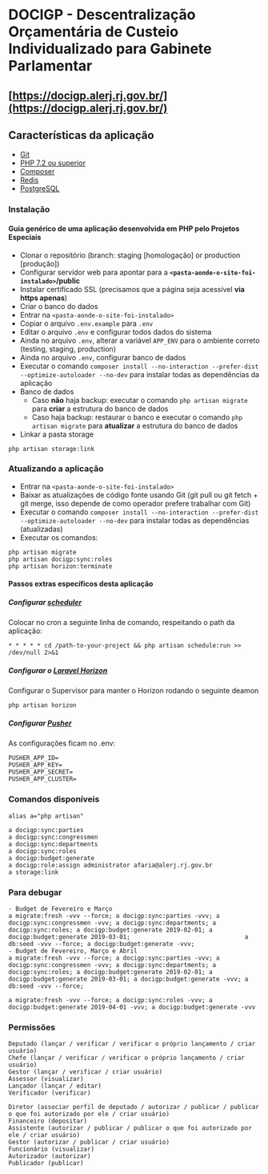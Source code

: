 # DOCIGP - Descentralização Orçamentária de Custeio Individualizado para Gabinete Parlamentar 

## [https://docigp.alerj.rj.gov.br/](https://docigp.alerj.rj.gov.br/)

## Características da aplicação

- [Git](https://git-scm.com/docs/user-manual.html)
- [PHP 7.2 ou superior](http://php.net/)
- [Composer](https://getcomposer.org/)
- [Redis](https://redis.io/topics/quickstart)
- [PostgreSQL](https://www.postgresql.org/)

### Instalação 

#### Guia genérico de uma aplicação desenvolvida em PHP pelo Projetos Especiais

- Clonar o repositório (branch: staging [homologação] or production [produção])
- Configurar servidor web para apontar para a **`<pasta-aonde-o-site-foi-instalado>`/public**
- Instalar certificado SSL (precisamos que a página seja acessível **via https apenas**)
- Criar o banco do dados
- Entrar na `<pasta-aonde-o-site-foi-instalado>`
- Copiar o arquivo `.env.example` para `.env`
- Editar o arquivo `.env` e configurar todos dados do sistema
- Ainda no arquivo `.env`, alterar a variável `APP_ENV` para o ambiente correto (testing, staging, production)
- Ainda no arquivo `.env`, configurar banco de dados
- Executar o comando `composer install --no-interaction --prefer-dist --optimize-autoloader --no-dev` para instalar todas as dependências da aplicação
- Banco de dados
    - Caso **não** haja backup: executar o comando `php artisan migrate` para **criar** a estrutura do banco de dados
    - Caso haja backup: restaurar o banco e executar o comando `php artisan migrate` para **atualizar** a estrutura do banco de dados
- Linkar a pasta storage
```
php artisan storage:link
```

### Atualizando a aplicação

- Entrar na `<pasta-aonde-o-site-foi-instalado>`
- Baixar as atualizações de código fonte usando Git (git pull ou git fetch + git merge, isso depende de como operador prefere trabalhar com Git)
- Executar o comando `composer install --no-interaction --prefer-dist --optimize-autoloader --no-dev` para instalar todas as dependências (atualizadas)
- Executar os comandos:
```
php artisan migrate
php artisan docigp:sync:roles
php artisan horizon:terminate
```

#### Passos extras específicos desta aplicação

##### Configurar [scheduler](https://laravel.com/docs/5.8/scheduling)
Colocar no cron a seguinte linha de comando, respeitando o path da aplicação:
```
* * * * * cd /path-to-your-project && php artisan schedule:run >> /dev/null 2>&1
```

##### Configurar o [Laravel Horizon](https://laravel.com/docs/5.8/horizon)
Configurar o Supervisor para manter o Horizon rodando o seguinte deamon
```
php artisan horizon
```

##### Configurar [Pusher](https://pusher.com/)
As configurações ficam no .env:

```
PUSHER_APP_ID=
PUSHER_APP_KEY=
PUSHER_APP_SECRET=
PUSHER_APP_CLUSTER=
```

### Comandos disponíveis

```
alias a="php artisan"

a docigp:sync:parties 
a docigp:sync:congressmen
a docigp:sync:departments
a docigp:sync:roles
a docigp:budget:generate
a docigp:role:assign administrator afaria@alerj.rj.gov.br 
a storage:link
```

### Para debugar
 
```
- Budget de Fevereiro e Março
a migrate:fresh -vvv --force; a docigp:sync:parties -vvv; a docigp:sync:congressmen -vvv; a docigp:sync:departments; a docigp:sync:roles; a docigp:budget:generate 2019-02-01; a docigp:budget:generate 2019-03-01;                                a db:seed -vvv --force; a docigp:budget:generate -vvv; 
- Budget de Fevereiro, Março e Abril
a migrate:fresh -vvv --force; a docigp:sync:parties -vvv; a docigp:sync:congressmen -vvv; a docigp:sync:departments; a docigp:sync:roles; a docigp:budget:generate 2019-02-01; a docigp:budget:generate 2019-03-01; a docigp:budget:generate -vvv; a db:seed -vvv --force;

a migrate:fresh -vvv --force; a docigp:sync:roles -vvv; a docigp:budget:generate 2019-04-01 -vvv; a docigp:budget:generate -vvv
```



### Permissões

```
Deputado (lançar / verificar / verificar o próprio lançamento / criar usuário)
Chefe (lançar / verificar / verificar o próprio lançamento / criar usuário)
Gestor (lançar / verificar / criar usuário)
Assessor (visualizar)
Lançador (lançar / editar)
Verificador (verificar)

Diretor (associar perfil de deputado / autorizar / publicar / publicar o que foi autorizado por ele / criar usuário)
Financeiro (depositar)
Assistente (autorizar / publicar / publicar o que foi autorizado por ele / criar usuário)
Gestor (autorizar / publicar / criar usuário)
Funcionário (visualizar)
Autorizador (autorizar)
Publicador (publicar)
```
